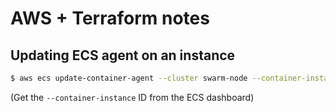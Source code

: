 
# AWS + Terraform notes

## Updating ECS agent on an instance

```sh
$ aws ecs update-container-agent --cluster swarm-node --container-instance f9539123-27e3-4132-a3c2-1abb5e98a798
```

(Get the `--container-instance` ID from the ECS dashboard)

